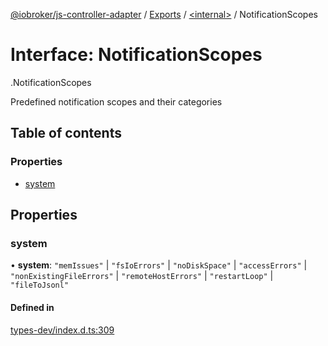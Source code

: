 [@iobroker/js-controller-adapter](../README.md) / [Exports](../modules.md) / [<internal\>](../modules/internal_.md) / NotificationScopes

# Interface: NotificationScopes

[<internal>](../modules/internal_.md).NotificationScopes

Predefined notification scopes and their categories

## Table of contents

### Properties

- [system](internal_.NotificationScopes.md#system)

## Properties

### system

• **system**: ``"memIssues"`` \| ``"fsIoErrors"`` \| ``"noDiskSpace"`` \| ``"accessErrors"`` \| ``"nonExistingFileErrors"`` \| ``"remoteHostErrors"`` \| ``"restartLoop"`` \| ``"fileToJsonl"``

#### Defined in

[types-dev/index.d.ts:309](https://github.com/ioBroker/ioBroker.js-controller/blob/c401ed11/packages/types-dev/index.d.ts#L309)
